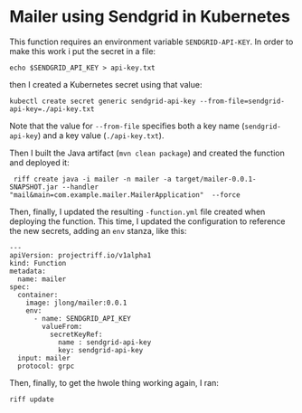 # Mailer using Sendgrid in Kubernetes 

This function requires an environment variable `SENDGRID-API-KEY`. In order to make this work i put the secret in a file:

```
echo $SENDGRID_API_KEY > api-key.txt 
```

then I created a Kubernetes secret using that value: 

```
kubectl create secret generic sendgrid-api-key --from-file=sendgrid-api-key=./api-key.txt
```

Note that the value for `--from-file` specifies both a key name (`sendgrid-api-key`) and a key value (`./api-key.txt`). 

Then I built the Java artifact (`mvn clean package`) and created the function and deployed it:

```
 riff create java -i mailer -n mailer -a target/mailer-0.0.1-SNAPSHOT.jar --handler "mail&main=com.example.mailer.MailerApplication"  --force
```

Then, finally, I updated the resulting `-function.yml` file created when deploying the function. This time, I updated the configuration to reference the new secrets, adding an `env` stanza, like this: 

```
---
apiVersion: projectriff.io/v1alpha1
kind: Function
metadata:
  name: mailer
spec:
  container:
    image: jlong/mailer:0.0.1
    env:
      - name: SENDGRID_API_KEY
        valueFrom:
          secretKeyRef:
            name : sendgrid-api-key
            key: sendgrid-api-key
  input: mailer
  protocol: grpc
```

Then, finally, to get the hwole thing working again, I ran: 

```
riff update
```




